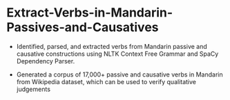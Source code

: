 # Extract-Verbs-in-Mandarin-Passives-and-Causatives

* Identified, parsed, and extracted verbs from Mandarin passive and causative constructions using NLTK Context Free Grammar and SpaCy Dependency Parser.

* Generated a corpus of 17,000+ passive and causative verbs in Mandarin from Wikipedia dataset, which can be used to verify qualitative judgements



